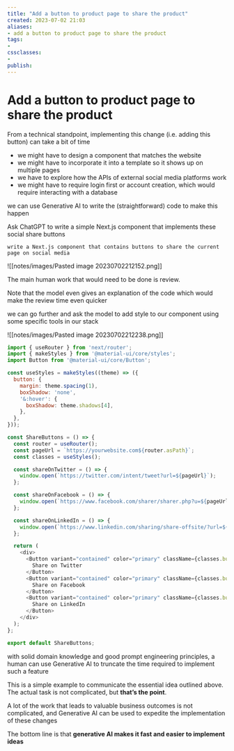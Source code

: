 ```yaml
---
title: "Add a button to product page to share the product"
created: 2023-07-02 21:03
aliases: 
- add a button to product page to share the product
tags:
- 
cssclasses:
- 
publish:
---
```


<!-- 
tags: 
-->

<!--internal
parent:: [[]]
child:: [[]]
related:: [[]]
-->

<!--external
- []()
-->

# Add a button to product page to share the product

From a technical standpoint, implementing this change (i.e. adding this button) can take a bit of time

- we might have to design a component that matches the website
- we might have to incorporate it into a template so it shows up on multiple pages 
- we have to explore how the APIs of external social media platforms work
- we might have to require login first or account creation, which would require interacting with a database

we can use Generative AI to write the (straightforward) code to make this happen 

Ask ChatGPT to write a simple Next.js component that implements these social share buttons

```
write a Next.js component that contains buttons to share the current page on social media
```

![[notes/images/Pasted image 20230702212152.png]]

The main human work that would need to be done is review. 

Note that the model even gives an explanation of the code which would make the review time even quicker

we can go further and ask the model to add style to our component using some specific tools in our stack

![[notes/images/Pasted image 20230702212238.png]]

```js
import { useRouter } from 'next/router';
import { makeStyles } from '@material-ui/core/styles';
import Button from '@material-ui/core/Button';

const useStyles = makeStyles((theme) => ({
  button: {
    margin: theme.spacing(1),
    boxShadow: 'none',
    '&:hover': {
      boxShadow: theme.shadows[4],
    },
  },
}));

const ShareButtons = () => {
  const router = useRouter();
  const pageUrl = `https://yourwebsite.com${router.asPath}`;
  const classes = useStyles();

  const shareOnTwitter = () => {
    window.open(`https://twitter.com/intent/tweet?url=${pageUrl}`);
  };

  const shareOnFacebook = () => {
    window.open(`https://www.facebook.com/sharer/sharer.php?u=${pageUrl}`);
  };

  const shareOnLinkedIn = () => {
    window.open(`https://www.linkedin.com/sharing/share-offsite/?url=${pageUrl}`);
  };

  return (
    <div>
      <Button variant="contained" color="primary" className={classes.button} onClick={shareOnTwitter}>
        Share on Twitter
      </Button>
      <Button variant="contained" color="primary" className={classes.button} onClick={shareOnFacebook}>
        Share on Facebook
      </Button>
      <Button variant="contained" color="primary" className={classes.button} onClick={shareOnLinkedIn}>
        Share on LinkedIn
      </Button>
    </div>
  );
};

export default ShareButtons;
```

with solid domain knowledge and good prompt engineering principles, a human can use Generative AI to truncate the time required to implement such a feature

This is a simple example to communicate the essential idea outlined above. The actual task is not complicated, but **that’s the point**.

A lot of the work that leads to valuable business outcomes is not complicated, and Generative AI can be used to expedite the implementation of these changes

The bottom line is that **generative AI makes it fast and easier to implement ideas**